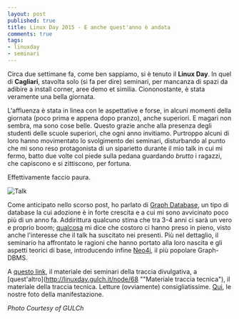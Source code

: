 ```yaml
---
layout: post
published: true
title: Linux Day 2015 - E anche quest'anno è andata
comments: true
tags:
- linuxday
- seminari
---
```


Circa due settimane fa, come ben sappiamo, si è tenuto il **Linux Day**. In quel di **Cagliari**, stavolta solo (si fa per dire) seminari, per mancanza di spazi da adibire a install corner, aree demo et similia. Ciononostante, è stata veramente una bella giornata.

L'affluenza è stata in linea con le aspettative e forse, in alcuni momenti della giornata (poco prima e appena dopo pranzo), anche superiori. E magari non sembra, ma sono cose belle. Questo grazie anche alla presenza degli studenti delle scuole superiori, che ogni anno invitiamo. Purtroppo alcuni di loro hanno movimentato lo svolgimento dei seminari, disturbando al punto che mi sono reso protagonista di un siparietto durante il mio talk in cui mi fermo, batto due volte col piede sulla pedana guardando _brutto_ i ragazzi, che capiscono e si zittiscono, per fortuna.

Effettivamente faccio paura.

![Talk](https://scontent-mxp1-1.xx.fbcdn.net/hphotos-xtp1/v/t1.0-9/p720x720/12143084_10153416635562326_7780239441049279199_n.jpg?oh=0acd1c0d04ef08c2cca4f70b279841f3&oe=56C1AD8D "Paura, eh?")

Come anticipato nello scorso post, ho parlato di [Graph Database](http://linuxday.gulch.it/slides/2015/traccia-tecnica/dbms.pdf "Graph Database"), un tipo di database la cui adozione è in forte crescita e a cui mi sono avvicinato poco più di un anno fa. Addirittura qualcuno stima che tra 3-4 anni ci sarà un vero e proprio boom; [qualcosa](https://www.google.it/trends/explore#q=graph%20database) mi dice che costoro ci hanno preso in pieno, visto anche l'interesse che il talk ha suscitato nei presenti.
Più nel dettaglio, il seminario ha affrontato le ragioni che hanno portato alla loro nascita e gli aspetti teorici di base, introducendo infine [Neo4j](http://neo4j.com), il più popolare Graph-DBMS.

A [questo link](http://linuxday.gulch.it/node/67 "Materiale traccia divulgativa"), il materiale dei seminari della traccia divulgativa, a [quest'altro](http://linuxday.gulch.it/node/68 ""Materiale traccia tecnica"), il materiale della traccia tecnica. Letture (ovviamente) consigliatissime.
[Qui](http://linuxday.gulch.it/album/2015/), le nostre foto della manifestazione.

*Photo Courtesy of GULCh*
